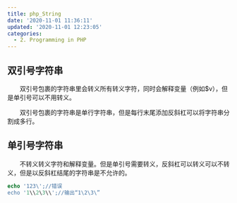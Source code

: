 ```yaml
---
title: php_String
date: '2020-11-01 11:36:11'
updated: '2020-11-01 12:23:05'
categories:
  - 2. Programming in PHP
---
```

## 双引号字符串

　　双引号包裹的字符串里会转义所有转义字符，同时会解释变量（例如$v），但是单引号可以不用转义。

　　双引号包裹的字符串是单行字符串，但是每行末尾添加反斜杠可以将字符串分割成多行。

## 单引号字符串

　　不转义转义字符和解释变量。但是单引号需要转义，反斜杠可以转义可以不转义，但是以反斜杠结尾的字符串是不允许的。

```php
echo '123\';//错误
echo '1\\2\3\\';//输出“1\2\3\”
```
